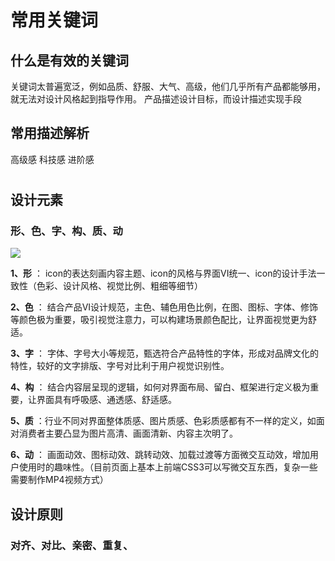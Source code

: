 # 常用关键词
## 什么是有效的关键词
关键词太普遍宽泛，例如品质、舒服、大气、高级，他们几乎所有产品都能够用，就无法对设计风格起到指导作用。
产品描述设计目标，而设计描述实现手段


## 常用描述解析
高级感
科技感
进阶感



# 

## 设计元素
### 形、色、字、构、质、动
![](https://qhdtc.oss-cn-chengdu.aliyuncs.com/obsidian/Pasted%20image%2020220703171222.png)

**1、形** ： icon的表达刻画内容主题、icon的风格与界面VI统一、icon的设计手法一致性（色彩、设计风格、视觉比例、粗细等细节）

**2、色** ： 结合产品VI设计规范，主色、辅色用色比例，在图、图标、字体、修饰等颜色极为重要，吸引视觉注意力，可以构建场景颜色配比，让界面视觉更为舒适。

**3、字** ： 字体、字号大小等规范，甄选符合产品特性的字体，形成对品牌文化的特性，较好的文字排版、字号对比利于用户视觉识别性。

**4、构** ： 结合内容层呈现的逻辑，如何对界面布局、留白、框架进行定义极为重要，让界面具有呼吸感、通透感、舒适感。

**5、质** ：行业不同对界面整体质感、图片质感、色彩质感都有不一样的定义，如面对消费者主要凸显为图片高清、画面清新、内容主次明了。

**6、动** ： 画面动效、图标动效、跳转动效、加载过渡等方面微交互动效，增加用户使用时的趣味性。（目前页面上基本上前端CSS3可以写微交互东西，复杂一些需要制作MP4视频方式）

## 设计原则
### 对齐、对比、亲密、重复、